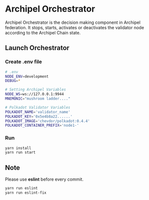 # Archipel Orchestrator
Archipel Orchestrator is the decision making component in Archipel federation.
It stops, starts, activates or deactivates the validator node according to the Archipel Chain state.

## Launch Orchestrator

### Create .env file
```bash
# .env
NODE_ENV=development
DEBUG=*

# Setting Archipel Variables
NODE_WS=ws://127.0.0.1:9944
MNEMONIC="mushroom ladder...."

# Polkadot Validator Variables
POLKADOT_NAME='validator_name'
POLKADOT_KEY='0x5e4b8a22......'
POLKADOT_IMAGE='chevdor/polkadot:0.4.4'
POLKADOT_CONTAINER_PREFIX='node1-'
```

### Run
```bash
yarn install
yarn run start
```

## Note 

Please use **eslint** before every commit.

```bash
yarn run eslint
yarn run eslint-fix
```
